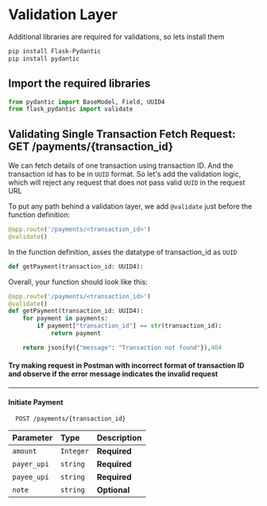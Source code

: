 # Validation Layer

Additional libraries are required for validations, so lets install them
```bash
pip install Flask-Pydantic
pip install pydantic
```

## Import the required libraries 

```python
from pydantic import BaseModel, Field, UUID4
from flask_pydantic import validate
```

## Validating Single Transaction Fetch Request: GET /payments/{transaction_id}
We can fetch details of one transaction using transaction ID. And the transaction id has to be in `UUID` format. So let's add the validation logic, which will reject any request that does not pass valid `UUID` in the request URL

To put any path behind a validation layer, we add `@validate` just before the function definition:
```python
@app.route('/payments/<transaction_id>')
@validate()
```

In the function definition, asses the datatype of transaction_id as `UUID`
```python
def getPayment(transaction_id: UUID4):
```

Overall, your function should look like this:
```python
@app.route('/payments/<transaction_id>')
@validate()
def getPayment(transaction_id: UUID4):
	for payment in payments:				
		if payment["transaction_id"] == str(transaction_id):	
			return payment                             

	return jsonify({"message": "Transaction not found"}),404
```

#### Try making request in Postman with incorrect format of transaction ID and observe if the error message indicates the invalid request
---



#### Initiate Payment

```http
  POST /payments/{transaction_id}
```

| Parameter | Type     | Description                       |
| :-------- | :------- | :-------------------------------- |
| `amount`         | `Integer` | **Required** |
| `payer_upi`      | `string`  | **Required** |
| `payee_upi`      | `string`  | **Required** |
| `note`      	   | `string`  | **Optional** |



